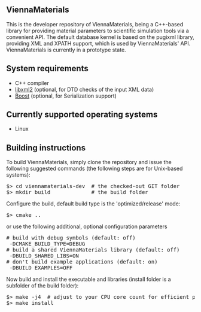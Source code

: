 ViennaMaterials 
--------------------------

This is the developer repository of ViennaMaterials, being a C++-based 
library for providing material parameters to scientific simulation tools via a 
convenient API. The default database kernel is based on the pugixml library, 
providing XML and XPATH support, which is used by ViennaMaterials' API.
ViennaMaterials is currently in a prototype state. 


System requirements
--------------------------

* C++ compiler
* [libxml2](http://xmlsoft.org) (optional, for DTD checks of the input XML data)
* [Boost](http://www.boost.org/) (optional, for Serialization support)

Currently supported operating systems
--------------------------
* Linux

Building instructions 
--------------------------

To build ViennaMaterials, simply clone the repository and issue the following suggested commands (the following steps are for Unix-based systems):

<pre>
$> cd viennamaterials-dev  # the checked-out GIT folder 
$> mkdir build             # the build folder
</pre>

Configure the build, default build type is the 'optimized/release' mode:
<pre>
$> cmake ..
</pre>

or use the following additional, optional configuration parameters
<pre>
# build with debug symbols (default: off)
 -DCMAKE_BUILD_TYPE=DEBUG
# build a shared ViennaMaterials library (default: off)
 -DBUILD_SHARED_LIBS=ON
# don't build example applications (default: on)
 -DBUILD_EXAMPLES=OFF
</pre>

Now build and install the executable and libraries (install folder is a subfolder of the build folder):
<pre>
$> make -j4  # adjust to your CPU core count for efficient parallel building
$> make install
</pre>
